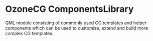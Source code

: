 # OzoneCG ComponentsLibrary

QML module consisting of commonly used CG templates and helper components
which can be used to customize, extend and build more complex CG templates.
